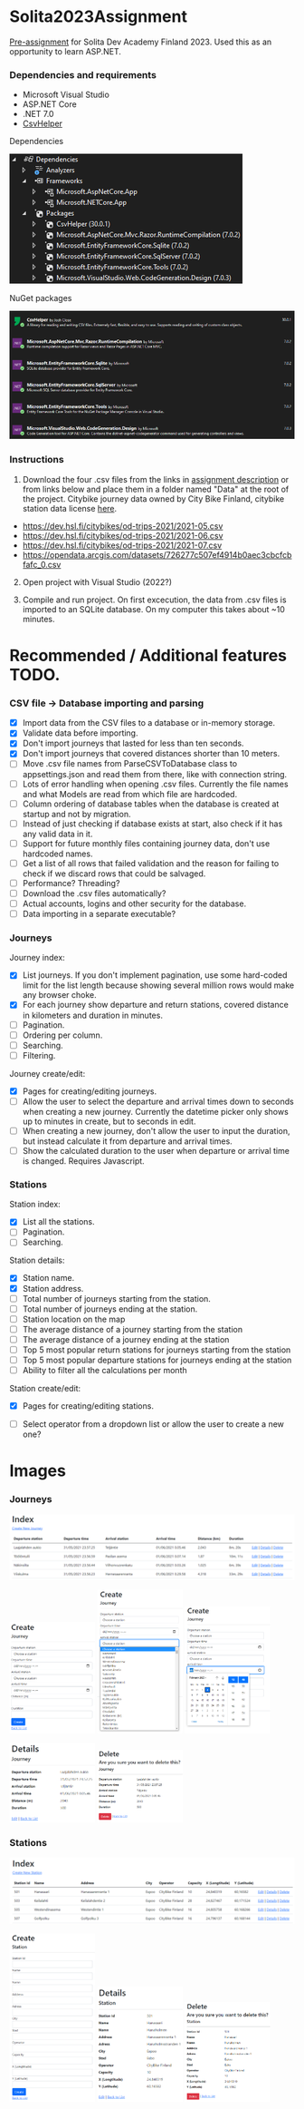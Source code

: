 # Solita2023Assignment

[Pre-assignment](https://github.com/solita/dev-academy-2023-exercise) for Solita Dev Academy Finland 2023. Used this as an opportunity to learn ASP.NET.

### Dependencies and requirements

* Microsoft Visual Studio
* ASP.NET Core
* .NET 7.0
* [CsvHelper](https://joshclose.github.io/CsvHelper/)

Dependencies

![Dependencies image missing](https://github.com/Selkamies/Solita2023Assignment/blob/master/Images/Dependencies.png?raw=true)

NuGet packages

![NuGet packages image missing](https://github.com/Selkamies/Solita2023Assignment/blob/master/Images/NuGetPackages.png?raw=true)

### Instructions

1. Download the four .csv files from the links in [assignment description](https://github.com/solita/dev-academy-2023-exercise) 
  or from links below and place them in a folder named "Data" at the root of the project. 
  Citybike journey data owned by City Bike Finland, citybike station data license [here](https://www.avoindata.fi/data/en/dataset/hsl-n-kaupunkipyoraasemat/resource/a23eef3a-cc40-4608-8aa2-c730d17e8902).

* https://dev.hsl.fi/citybikes/od-trips-2021/2021-05.csv
* https://dev.hsl.fi/citybikes/od-trips-2021/2021-06.csv
* https://dev.hsl.fi/citybikes/od-trips-2021/2021-07.csv
* https://opendata.arcgis.com/datasets/726277c507ef4914b0aec3cbcfcbfafc_0.csv

2. Open project with Visual Studio (2022?)

3. Compile and run project. On first excecution, the data from .csv files is imported to an SQLite database. On my computer this takes about ~10 minutes.



# Recommended / Additional features TODO.

### CSV file -> Database importing and parsing
- [x] Import data from the CSV files to a database or in-memory storage.
- [x] Validate data before importing.
- [x] Don't import journeys that lasted for less than ten seconds.
- [x] Don't import journeys that covered distances shorter than 10 meters.
- [ ] Move .csv file names from ParseCSVToDatabase class to appsettings.json and read them from there, like with connection string.
- [ ] Lots of error handling when opening .csv files. Currently the file names and what Models are read from which file are hardcoded.
- [ ] Column ordering of database tables when the database is created at startup and not by migration.
- [ ] Instead of just checking if database exists at start, also check if it has any valid data in it.
- [ ] Support for future monthly files containing journey data, don't use hardcoded names.
- [ ] Get a list of all rows that failed validation and the reason for failing to check if we discard rows that could be salvaged.
- [ ] Performance? Threading?
- [ ] Download the .csv files automatically?
- [ ] Actual accounts, logins and other security for the database.
- [ ] Data importing in a separate executable?

### Journeys
Journey index:
- [x] List journeys. If you don't implement pagination, use some hard-coded limit for the list length because showing several million rows would make any browser choke.
- [x] For each journey show departure and return stations, covered distance in kilometers and duration in minutes.
- [ ] Pagination.
- [ ] Ordering per column.
- [ ] Searching.
- [ ] Filtering.

Journey create/edit:
- [x] Pages for creating/editing journeys.
- [ ] Allow the user to select the departure and arrival times down to seconds when creating a new journey. Currently the datetime picker only shows up to minutes in create, but to seconds in edit.
- [ ] When creating a new journey, don't allow the user to input the duration, but instead calculate it from departure and arrival times.
- [ ] Show the calculated duration to the user when departure or arrival time is changed. Requires Javascript.

### Stations
Station index:
- [x] List all the stations.
- [ ] Pagination.
- [ ] Searching.

Station details: 
- [x] Station name.
- [x] Station address.
- [ ] Total number of journeys starting from the station.
- [ ] Total number of journeys ending at the station.
- [ ] Station location on the map
- [ ] The average distance of a journey starting from the station
- [ ] The average distance of a journey ending at the station
- [ ] Top 5 most popular return stations for journeys starting from the station
- [ ] Top 5 most popular departure stations for journeys ending at the station
- [ ] Ability to filter all the calculations per month

Station create/edit:
- [x] Pages for creating/editing stations.
- [ ] Select operator from a dropdown list or allow the user to create a new one?



# Images

### Journeys

![Journey list image missing](https://github.com/Selkamies/Solita2023Assignment/blob/master/Images/JourneyList.png?raw=true)

<p float="left">
<img src="https://github.com/Selkamies/Solita2023Assignment/blob/master/Images/JourneyCreate.png?raw=true" width="30%">
<img src="https://github.com/Selkamies/Solita2023Assignment/blob/master/Images/JourneyCreateSelectStation.png?raw=true" width="30%">
<img src="https://github.com/Selkamies/Solita2023Assignment/blob/master/Images/JourneyCreateSelectTime.png?raw=true" width="30%">
</p>

<p float="left">
<img src="https://github.com/Selkamies/Solita2023Assignment/blob/master/Images/JourneyDetails.png?raw=true" width="30%">
<img src="https://github.com/Selkamies/Solita2023Assignment/blob/master/Images/JourneyDelete.png?raw=true" width="30%">
</p>

### Stations

![Station list image missing](https://github.com/Selkamies/Solita2023Assignment/blob/master/Images/StationList.png?raw=true)

<p float="left">
<img src="https://github.com/Selkamies/Solita2023Assignment/blob/master/Images/StationCreate.png?raw=true" width="30%">
<img src="https://github.com/Selkamies/Solita2023Assignment/blob/master/Images/StationDetails.png?raw=true" width="30%">
<img src="https://github.com/Selkamies/Solita2023Assignment/blob/master/Images/StationDelete.png?raw=true" width="30%">
</p>

